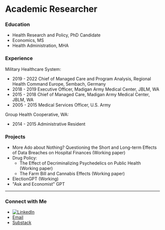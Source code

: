# Academic Researcher

### Education
- Health Research and Policy, PhD Candidate
- Economics, MS
- Health Administration, MHA

### Experience
Military Healthcare System:
- 2019 - 2022 Chief of Managed Care and Program Analysis, Regional Health Command Europe, Sembach, Germany
- 2018 - 2019 Executive Officer, Madigan Army Medical Center, JBLM, WA
- 2015 - 2018 Chief of Managed Care, Madigan Army Medical Center, JBLM, WA
- 2005 - 2015 Medical Services Officer, U.S. Army

Group Health Cooperative, WA:
- 2014 - 2015 Administrative Resident

### Projects
- More Ado about Nothing? Questioning the Short and Long-term Effects of Data Breaches on Hospital Finances (Working paper)
- Drug Policy:
  - The Effect of Decriminalizing Psychedelics on Public Health (Working paper)
  - The Farm Bill and Cannabis Effects (Working paper)
- ElectionGPT (Working)
- "Ask and Economist" GPT

---

### Connect with Me

- [![LinkedIn](https://img.shields.io/badge/LinkedIn-Connect-blue)](https://www.linkedin.com/in/jared-black-a1420a32/)
- [Email](mailto:jared.black@baylor.edu)
- [Substack](https://substack.com/@jlblack)